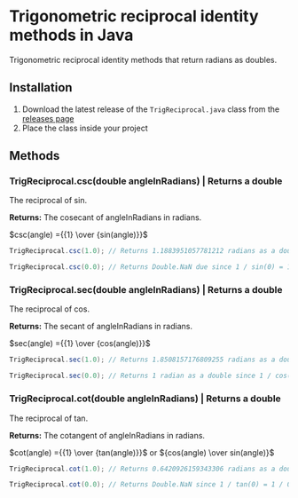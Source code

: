 # Trigonometric reciprocal identity methods in Java

Trigonometric reciprocal identity methods that return radians as doubles.

## Installation

1. Download the latest release of the ```TrigReciprocal.java``` class from the [releases page](https://github.com/Synthird/trigonometric-reciprocal-identities/releases/tag/v1.2.2java)
2. Place the class inside your project

## Methods

### TrigReciprocal.csc(double angleInRadians) | Returns a double

The reciprocal of sin.

**Returns:** The cosecant of angleInRadians in radians.

$csc(angle) ={{1} \over {sin(angle)}}$

```Java
TrigReciprocal.csc(1.0); // Returns 1.1883951057781212 radians as a double.
```

```Java
TrigReciprocal.csc(0.0); // Returns Double.NaN due since 1 / sin(0) = 1 / 0, which is undefined.
```

### TrigReciprocal.sec(double angleInRadians) | Returns a double

The reciprocal of cos.

**Returns:** The secant of angleInRadians in radians.

$sec(angle) ={{1} \over {cos(angle)}}$

```Java
TrigReciprocal.sec(1.0); // Returns 1.8508157176809255 radians as a double.
```

```Java
TrigReciprocal.sec(0.0); // Returns 1 radian as a double since 1 / cos(0) = 1 / 1, which is 1.
```

### TrigReciprocal.cot(double angleInRadians) | Returns a double

The reciprocal of tan.

**Returns:** The cotangent of angleInRadians in radians.

$cot(angle) ={{1} \over {tan(angle)}}$ or ${cos(angle) \over sin(angle)}$

```Java
TrigReciprocal.cot(1.0); // Returns 0.6420926159343306 radians as a double.
```

```Java
TrigReciprocal.cot(0.0); // Returns Double.NaN since 1 / tan(0) = 1 / 0, which is undefined.
```
